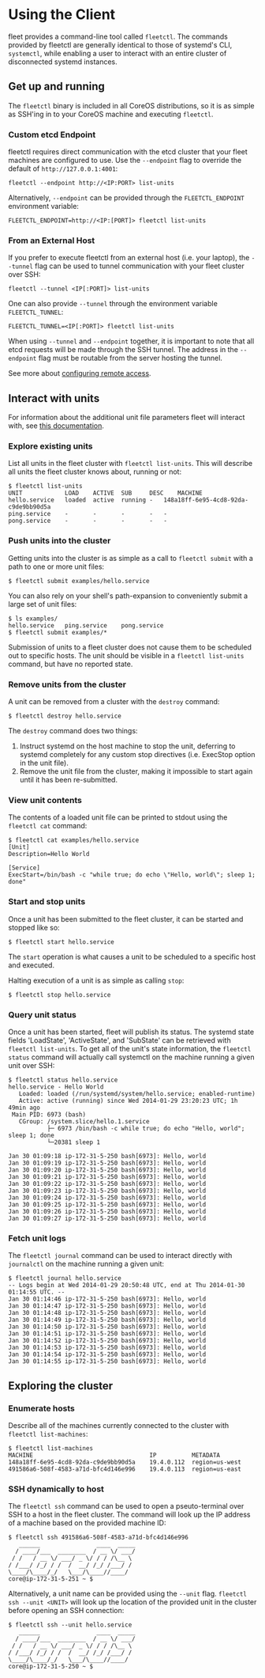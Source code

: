 # Using the Client

fleet provides a command-line tool called `fleetctl`. The commands provided by fleetctl are generally identical to those of systemd's CLI, `systemctl`, while enabling a user to interact with an entire cluster of disconnected systemd instances.

## Get up and running

The `fleetctl` binary is included in all CoreOS distributions, so it is as simple as SSH'ing in to your CoreOS machine and executing `fleetctl`.

### Custom etcd Endpoint

fleetctl requires direct communication with the etcd cluster that your fleet machines are configured to use. Use the `--endpoint` flag to override the default of `http://127.0.0.1:4001`:

    fleetctl --endpoint http://<IP:PORT> list-units
    
Alternatively, `--endpoint` can be provided through the `FLEETCTL_ENDPOINT` environment variable:

	FLEETCTL_ENDPOINT=http://<IP:[PORT]> fleetctl list-units

### From an External Host

If you prefer to execute fleetctl from an external host (i.e. your laptop), the `--tunnel` flag can be used to tunnel communication with your fleet cluster over SSH:

    fleetctl --tunnel <IP[:PORT]> list-units

One can also provide `--tunnel` through the environment variable `FLEETCTL_TUNNEL`:

	FLEETCTL_TUNNEL=<IP[:PORT]> fleetctl list-units

When using `--tunnel` and `--endpoint` together, it is important to note that all etcd requests will be made through the SSH tunnel. The address in the `--endpoint` flag must be routable from the server hosting the tunnel.

See more about [configuring remote access](https://github.com/coreos/fleet/blob/master/Documentation/remote-access.md).

## Interact with units

For information about the additional unit file parameters fleet will interact with, see [this documentation](https://github.com/coreos/fleet/blob/master/Documentation/unit-files.md).

### Explore existing units

List all units in the fleet cluster with `fleetctl list-units`. This will describe all units the fleet cluster knows about, running or not:

```
$ fleetctl list-units
UNIT			LOAD	ACTIVE	SUB		DESC	MACHINE
hello.service	loaded	active	running	-	148a18ff-6e95-4cd8-92da-c9de9bb90d5a
ping.service	-		-		-		-	-
pong.service	-		-		-		-	-
```

### Push units into the cluster

Getting units into the cluster is as simple as a call to `fleetctl submit` with a path to one or more unit files:

```
$ fleetctl submit examples/hello.service
```
You can also rely on your shell's path-expansion to conveniently submit a large set of unit files:

```
$ ls examples/
hello.service	ping.service	pong.service
$ fleetctl submit examples/*
```

Submission of units to a fleet cluster does not cause them to be scheduled out to specific hosts. The unit should be visible in a `fleetctl list-units` command, but have no reported state.

### Remove units from the cluster

A unit can be removed from a cluster with the `destroy` command:

```
$ fleetctl destroy hello.service
```

The `destroy` command does two things:

1. Instruct systemd on the host machine to stop the unit, deferring to systemd completely for any custom stop directives (i.e. ExecStop option in the unit file).
2. Remove the unit file from the cluster, making it impossible to start again until it has been re-submitted.

### View unit contents

The contents of a loaded unit file can be printed to stdout using the `fleetctl cat` command:

```
$ fleetctl cat examples/hello.service
[Unit]
Description=Hello World

[Service]
ExecStart=/bin/bash -c "while true; do echo \"Hello, world\"; sleep 1; done"
```

### Start and stop units

Once a unit has been submitted to the fleet cluster, it can be started and stopped like so:

```
$ fleetctl start hello.service
```

The `start` operation is what causes a unit to be scheduled to a specific host and executed.

Halting execution of a unit is as simple as calling `stop`:

```
$ fleetctl stop hello.service
```

### Query unit status

Once a unit has been started, fleet will publish its status. The systemd state fields 'LoadState', 'ActiveState', and 'SubState' can be retrieved with `fleetctl list-units`. To get all of the unit's state information, the `fleetctl status` command will actually call systemctl on the machine running a given unit over SSH:

```
$ fleetctl status hello.service
hello.service - Hello World
   Loaded: loaded (/run/systemd/system/hello.service; enabled-runtime)
   Active: active (running) since Wed 2014-01-29 23:20:23 UTC; 1h 49min ago
 Main PID: 6973 (bash)
   CGroup: /system.slice/hello.1.service
           ├─ 6973 /bin/bash -c while true; do echo "Hello, world"; sleep 1; done
           └─20381 sleep 1

Jan 30 01:09:18 ip-172-31-5-250 bash[6973]: Hello, world
Jan 30 01:09:19 ip-172-31-5-250 bash[6973]: Hello, world
Jan 30 01:09:20 ip-172-31-5-250 bash[6973]: Hello, world
Jan 30 01:09:21 ip-172-31-5-250 bash[6973]: Hello, world
Jan 30 01:09:22 ip-172-31-5-250 bash[6973]: Hello, world
Jan 30 01:09:23 ip-172-31-5-250 bash[6973]: Hello, world
Jan 30 01:09:24 ip-172-31-5-250 bash[6973]: Hello, world
Jan 30 01:09:25 ip-172-31-5-250 bash[6973]: Hello, world
Jan 30 01:09:26 ip-172-31-5-250 bash[6973]: Hello, world
Jan 30 01:09:27 ip-172-31-5-250 bash[6973]: Hello, world
```

### Fetch unit logs

The `fleetctl journal` command can be used to interact directly with `journalctl` on the machine running a given unit:

```
$ fleetctl journal hello.service
-- Logs begin at Wed 2014-01-29 20:50:48 UTC, end at Thu 2014-01-30 01:14:55 UTC. --
Jan 30 01:14:46 ip-172-31-5-250 bash[6973]: Hello, world
Jan 30 01:14:47 ip-172-31-5-250 bash[6973]: Hello, world
Jan 30 01:14:48 ip-172-31-5-250 bash[6973]: Hello, world
Jan 30 01:14:49 ip-172-31-5-250 bash[6973]: Hello, world
Jan 30 01:14:50 ip-172-31-5-250 bash[6973]: Hello, world
Jan 30 01:14:51 ip-172-31-5-250 bash[6973]: Hello, world
Jan 30 01:14:52 ip-172-31-5-250 bash[6973]: Hello, world
Jan 30 01:14:53 ip-172-31-5-250 bash[6973]: Hello, world
Jan 30 01:14:54 ip-172-31-5-250 bash[6973]: Hello, world
Jan 30 01:14:55 ip-172-31-5-250 bash[6973]: Hello, world
```

## Exploring the cluster

### Enumerate hosts

Describe all of the machines currently connected to the cluster with `fleetctl list-machines`:

```
$ fleetctl list-machines
MACHINE									IP			METADATA
148a18ff-6e95-4cd8-92da-c9de9bb90d5a	19.4.0.112	region=us-west
491586a6-508f-4583-a71d-bfc4d146e996	19.4.0.113	region=us-east
```

### SSH dynamically to host

The `fleetctl ssh` command can be used to open a pseuto-terminal over SSH to a host in the fleet cluster. The command will look up the IP address of a machine based on the provided machine ID:

```
$ fleetctl ssh 491586a6-508f-4583-a71d-bfc4d146e996
   ______                ____  _____
  / ____/___  ________  / __ \/ ___/
 / /   / __ \/ ___/ _ \/ / / /\__ \
/ /___/ /_/ / /  /  __/ /_/ /___/ /
\____/\____/_/   \___/\____//____/
core@ip-172-31-5-251 ~ $
```

Alternatively, a unit name can be provided using the `--unit` flag. `fleetctl ssh --unit <UNIT>` will look up the location of the
provided unit in the cluster before opening an SSH connection:

```
$ fleetctl ssh --unit hello.service
   ______                ____  _____
  / ____/___  ________  / __ \/ ___/
 / /   / __ \/ ___/ _ \/ / / /\__ \
/ /___/ /_/ / /  /  __/ /_/ /___/ /
\____/\____/_/   \___/\____//____/
core@ip-172-31-5-250 ~ $
```
